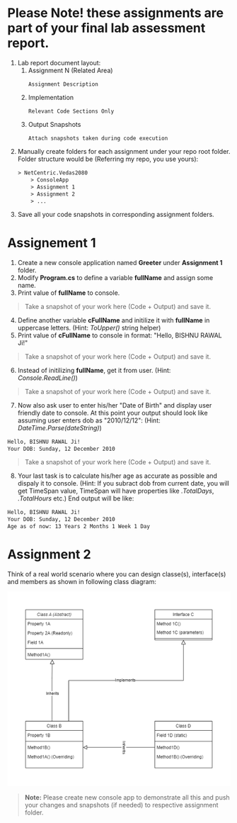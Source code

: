 # Please Note! these assignments are part of your final lab assessment report.
1. Lab report document layout:
    1. Assignment N (Related Area)
        ```
        Assignment Description
        ```
    1. Implementation
        ```
        Relevant Code Sections Only
        ```
    1. Output Snapshots
        ```
        Attach snapshots taken during code execution
        ```
1. Manually create folders for each assignment under your repo root folder. Folder structure would be (Referring my repo, you use yours):
    ```
    > NetCentric.Vedas2080
        > ConsoleApp
        > Assignment 1
        > Assignment 2
        > ...
    ```
1. Save all your code snapshots in corresponding assignment folders. 

# Assignement 1

1. Create a new console application named **Greeter** under **Assignment 1** folder.
1. Modify **Program.cs** to define a variable **fullName** and assign some name.
1. Print value of **fullName** to console.
> Take a snapshot of your work here (Code + Output) and save it. 
4. Define another variable **cFullName** and initilize it with **fullName** in uppercase letters. (Hint: *ToUpper()* string helper)
1. Print value of **cFullName** to console in format: "Hello, BISHNU RAWAL Ji!"
> Take a snapshot of your work here (Code + Output) and save it. 
6. Instead of initilizing **fullName**, get it from user. (Hint: *Console.ReadLine()*)
> Take a snapshot of your work here (Code + Output) and save it. 
7. Now also ask user to enter his/her "Date of Birth" and display user friendly date to console. At this point your output should look like assuming user enters dob as "2010/12/12": (Hint: *DateTime.Parse(dateString)*)
```
Hello, BISHNU RAWAL Ji!
Your DOB: Sunday, 12 December 2010
```
> Take a snapshot of your work here (Code + Output) and save it. 
8. Your last task is to calculate his/her age as accurate as possible and dispaly it to console. (Hint: If you subract dob from current date, you will get TimeSpan value, TimeSpan will have properties like *.TotalDays*, *.TotalHours* etc.) End output will be like:
```
Hello, BISHNU RAWAL Ji!
Your DOB: Sunday, 12 December 2010
Age as of now: 13 Years 2 Months 1 Week 1 Day
```
# Assignment 2

Think of a real world scenario where you can design classe(s), interface(s) and members as shown in following class diagram:

![alt text](/Assignment%202/Assignment2.png)

> **Note:** Please create new console app to demonstrate all this and push your changes and snapshots (if needed) to respective assignment folder.